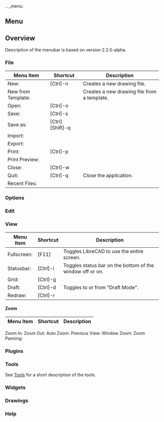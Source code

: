 .. _menu:

Menu
----

## Overview ##
Description of the menubar is based on version 2.2.0-alpha.

### File ###

|Menu Item |Shortcut |Description |
|---- |---- |----|
|New: | [Ctrl]-n |Creates a new drawing file. |
|New from Template: |                 |Creates a new drawing file from a template. |
|Open: | [Ctrl]-o | |
|Save: | [Ctrl]-s | |
|Save as: | [Ctrl][Shift]-q | |
|Import: | | |
|Export: | | |
|Print: | [Ctrl]-p | |
|Print Preview: | | |
|Close: | [Ctrl]-w | |
|Quit: | [Ctrl]-q |Close the application. |
|Recent Files: | | |

### Options ###

### Edit ###

### View ###

|Menu Item |Shortcut |Description |
|---- |---- |----|
|Fullscreen: | [F11] | Toggles LibreCAD to use the entire screen. |
|Statusbar: | [Ctrl]-i | Toggles status bar on the bottom of the window off or on.|
|Grid: | [Ctrl]-g ||
|Draft: | [Ctrl]-d |Toggles to or from "Draft Mode".|
|Redraw: | [Ctrl]-r ||

#### Zoom ####

|Menu Item |Shortcut |Description |
|---- |---- |----|
Zoom In: 
Zoom Out: 
Auto Zoom: 
Previous View: 
Window Zoom:
Zoom Panning: 

### Plugins ###

### Tools ###
See [Tools](./Tools.md) for a short description of the tools.

### Widgets ###

### Drawings ###

### Help ###
